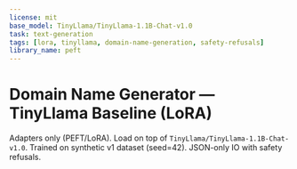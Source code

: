 ```yaml
---
license: mit
base_model: TinyLlama/TinyLlama-1.1B-Chat-v1.0
task: text-generation
tags: [lora, tinyllama, domain-name-generation, safety-refusals]
library_name: peft
---
```


# Domain Name Generator — TinyLlama Baseline (LoRA)
Adapters only (PEFT/LoRA). Load on top of `TinyLlama/TinyLlama-1.1B-Chat-v1.0`.
Trained on synthetic v1 dataset (seed=42). JSON-only IO with safety refusals.
